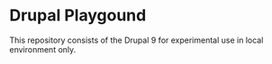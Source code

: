 # Drupal Playgound
This repository consists of the Drupal 9 for experimental use in local environment only.

